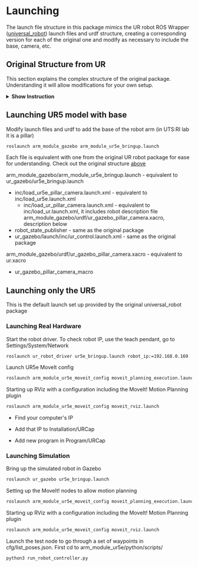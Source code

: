# Launching
The launch file structure in this package mimics the UR robot ROS Wrapper ([universal_robot](https://github.com/ros-industrial/universal_robot)) launch files and urdf structure, creating a corresponding version for each of the original one and modify as necessary to include the base, camera, etc.

## Original Structure from UR
This section explains the complex structure of the original package. Understanding it will allow modifications for your own setup.

<details><summary><b>Show Instruction</b></summary>

### **`roslaunch ur_gazebo ur5e_bringup.launch`**
Top-Level Launch File, source code on [GitHub](https://github.com/ros-industrial/universal_robot/blob/noetic-devel/ur_gazebo/launch/ur5e_bringup.launch) 

- **`inc/load_ur5e.launch.xml`**  
  Specifies UR the robot model's specific parameters. It acts as a wrapper for `load_ur.launch.xml`, which is generic for all UR robot models.
  
  - **`load_ur.launch.xml`**  
    Loads the top-level (i.e., stand-alone and complete) Xacro for the UR variant defined by the set of YAML parameter files. This should only be included by a wrapper launch file (like `load_ur5e.launch.xml`).
    
    - **Sets ROS Parameter `robot_description`**  
      Points to `ur_gazebo/urdf/ur.xacro`. This is the top-level file that describes the robot, which is formatted in Xacro and later parsed into URDF. For more details, see the [Details](#ur_gazebourdfurxacro) section below.


- **`robot_state_publisher`**  
  A ROS node that publishes the transforms (TF tree) of the robot based on the joint states. This node is essential for both simulation and real-world operation because it broadcasts the robot's current configuration, allowing:
  - Visualization in RViz
  - Integration with other ROS tools

- **`inc/ur_control.launch.xml`**  
  This file configures the control interfaces and plugins used to control the UR5e robot in ROS. It sets up controllers such as joint trajectory controllers, which allow for smooth motion planning and execution using MoveIt or other control packages.


### **`ur_gazebo/urdf/ur.xacro`** 
Top-Level Robot Description File, source code on [GitHub](https://github.com/ros-industrial/universal_robot/blob/noetic-devel/ur_gazebo/urdf/ur.xacro).

It contains a Gazebo-specific variant of the file with the same name in the ur_description package - same arguments, but instead of configuring everything for a real robot, it generates a Gazebo-compatible URDF with a ros_control hardware_interface attached to it.

All the UR-robot-variant-specific parameters are passed from the upper-level launch files. 

**This file is not meant to be edited.** To modify your robot model:
1. Create a new top-level Xacro file.
2. Include other required `.xacro` files that define the macros (e.g., UR robot macro **`ur_macro.xacro`** and other macros for your camera, base, etc.).
3. In the new top-level file, instantiate the models (i.e., call the macros) and connect everything by adding the appropriate joints.

The file includes:

- **`ur_macro.xacro`**  
  This wraps the model of the real robot and adds all elements and parameters required by Gazebo. It receives parameters from the higher-level file that includes it, to specify the UR robot variant.
  
  - **`ur_description/urdf/inc/ur_macro.xacro`**  
    This file instantiates the model for the **real robot**. By convention, **`ur_description`** is the description package of the physical aspects of the real robot.
  
  - **Additional Configuration for Gazebo**  
    Additional configurations make the real robot model work in Gazebo, such as:
    - **Self-collision properties** per link.
    - **`gazebo_ros_control` plugin**:  
      Enables control of the robot using ROS controllers within the Gazebo environment. It connects ROS control messages to the simulated robot, allowing it to respond to commands. You'll often see `EffortJointInterface` or `PositionJointInterface` used to define how the robot's joints should be controlled.

</details>


## Launching UR5 model with base
Modify launch files and urdf to add the base of the robot arm (in UTS:RI lab it is a pillar)

```bash
roslaunch arm_module_gazebo arm_module_ur5e_bringup.launch
```
Each file is equivalent with one from the original UR robot package for ease for understanding. Check out the original structure [above](#original-structure-from-ur)

arm_module_gazebo/arm_module_ur5e_bringup.launch - equivalent to ur_gazebo/ur5e_bringup.launch
- inc/load_ur5e_pillar_camera.launch.xml - equivalent to inc/load_ur5e.launch.xml
  - inc/load_ur_pillar_camera.launch.xml - equivalent to inc/load_ur.launch.xml, it includes robot description file arm_module_gazebo/urdf/ur_gazebo_pillar_camera.xacro, description below
- robot_state_publisher - same as the original package
- ur_gazebo/launch/inc/ur_control.launch.xml - same as the original package

arm_module_gazebo/urdf/ur_gazebo_pillar_camera.xacro - equivalent to ur.xacro
- ur_gazebo_pillar_camera_macro



## Launching only the UR5 
This is the default launch set up provided by the original universal_robot package
### Launching Real Hardware
Start the robot driver. To check robot IP, use the teach pendant, go to Settings/System/Network

```bash
roslaunch ur_robot_driver ur5e_bringup.launch robot_ip:=192.168.0.169
```

Launch UR5e MoveIt config

```bash
roslaunch arm_module_ur5e_moveit_config moveit_planning_execution.launch
```

Starting up RViz with a configuration including the MoveIt! Motion Planning plugin

```bash
roslaunch arm_module_ur5e_moveit_config moveit_rviz.launch
```


- Find your computer's IP

- Add that IP to Installation/URCap

- Add new program in Program/URCap
  


### Launching Simulation
Bring up the simulated robot in Gazebo

```bash
roslaunch ur_gazebo ur5e_bringup.launch
```

Setting up the MoveIt! nodes to allow motion planning

```bash
roslaunch arm_module_ur5e_moveit_config moveit_planning_execution.launch sim:=true
```

Starting up RViz with a configuration including the MoveIt! Motion Planning plugin

```bash
roslaunch arm_module_ur5e_moveit_config moveit_rviz.launch
```

Launch the test node to go through a set of waypoints in cfg/list_poses.json. First cd to arm_module_ur5e/python/scripts/

```bash
python3 run_robot_controller.py
```

